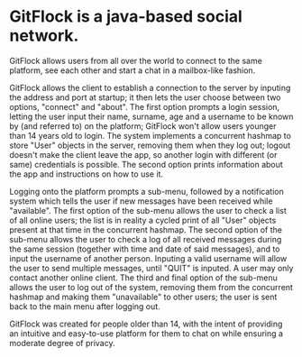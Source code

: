 # GitFlock is a java-based social network.

GitFlock allows users from all over the world to connect to the same platform, see each other and start a chat in a mailbox-like fashion.

GitFlock allows the client to establish a connection to the server by inputing the address and port at startup; it then lets the user choose between two options, "connect" and "about".
The first option prompts a login session, letting the user input their name, surname, age and a username to be known by (and referred to) on the platform; GitFlock won't allow users younger than 14 years old to login.
The system implements a concurrent hashmap to store "User" objects in the server, removing them when they log out; logout doesn't make the client leave the app, so another login with different (or same) credentials is possible.
The second option prints information about the app and instructions on how to use it.

Logging onto the platform prompts a sub-menu, followed by a notification system which tells the user if new messages have been received while "available".
The first option of the sub-menu allows the user to check a list of all online users; the list is in reality a cycled print of all "User" objects present at that time in the concurrent hashmap.
The second option of the sub-menu allows the user to check a log of all received messages during the same session (together with time and date of said messages), and to input the username of another person. Inputing a valid username will allow the user to send multiple messages, until "QUIT" is inputed. A user may only contact another online client.
The third and final option of the sub-menu allows the user to log out of the system, removing them from the concurrent hashmap and making them "unavailable" to other users; the user is sent back to the main menu after logging out.

GitFlock was created for people older than 14, with the intent of providing an intuitive and easy-to-use platform for them to chat on while ensuring a moderate degree of privacy.
